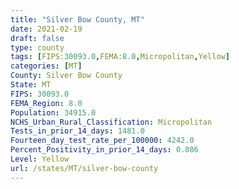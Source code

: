 ```yaml
---
title: "Silver Bow County, MT"
date: 2021-02-19
draft: false
type: county
tags: [FIPS:30093.0,FEMA:8.0,Micropolitan,Yellow]
categories: [MT]
County: Silver Bow County
State: MT
FIPS: 30093.0
FEMA_Region: 8.0
Population: 34915.0
NCHS_Urban_Rural_Classification: Micropolitan
Tests_in_prior_14_days: 1481.0
Fourteen_day_test_rate_per_100000: 4242.0
Percent_Positivity_in_prior_14_days: 0.086
Level: Yellow
url: /states/MT/silver-bow-county
---
```




